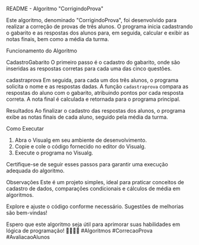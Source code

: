  README - Algoritmo "CorrigindoProva"

Este algoritmo, denominado "CorrigindoProva", foi desenvolvido para realizar a correção de provas de três alunos. O programa inicia cadastrando o gabarito e as respostas dos alunos para, em seguida, calcular e exibir as notas finais, bem como a média da turma.

Funcionamento do Algoritmo

 CadastroGabarito
O primeiro passo é o cadastro do gabarito, onde são inseridas as respostas corretas para cada uma das cinco questões.

 cadastraprova
Em seguida, para cada um dos três alunos, o programa solicita o nome e as respostas dadas. A função `cadastraprova` compara as respostas do aluno com o gabarito, atribuindo pontos por cada resposta correta. A nota final é calculada e retornada para o programa principal.

 Resultados
Ao finalizar o cadastro das respostas dos alunos, o programa exibe as notas finais de cada aluno, seguido pela média da turma.

 Como Executar
1. Abra o Visualg em seu ambiente de desenvolvimento.
2. Copie e cole o código fornecido no editor do Visualg.
3. Execute o programa no Visualg.

Certifique-se de seguir esses passos para garantir uma execução adequada do algoritmo.

 Observações
Este é um projeto simples, ideal para praticar conceitos de cadastro de dados, comparações condicionais e cálculos de média em algoritmos.

Explore e ajuste o código conforme necessário. Sugestões de melhorias são bem-vindas!

Espero que este algoritmo seja útil para aprimorar suas habilidades em lógica de programação! 👩‍💻👨‍💻 #Algoritmos #CorrecaoProva #AvaliacaoAlunos